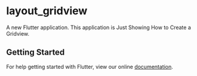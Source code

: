 # layout_gridview

A new Flutter application.
This application is Just Showing How to Create a Gridview.

## Getting Started

For help getting started with Flutter, view our online
[documentation](https://flutter.io/).
